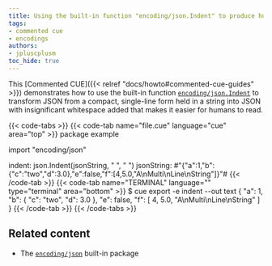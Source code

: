 ```yaml
---
title: Using the built-in function "encoding/json.Indent" to produce human-readable JSON from a string
tags:
- commented cue
- encodings
authors:
- jpluscplusm
toc_hide: true
---
```


This [Commented CUE]({{< relref "docs/howto#commented-cue-guides" >}})
demonstrates how to use the built-in function
[`encoding/json.Indent`](https://pkg.go.dev/cuelang.org/go/pkg/encoding/json#Compact)
to transform JSON from a compact, single-line form held in a string into JSON
with insignificant whitespace added that makes it easier for humans to read.

{{< code-tabs >}}
{{< code-tab name="file.cue" language="cue"  area="top" >}}
package example

import "encoding/json"

indent:     json.Indent(jsonString, " ", "  ")
jsonString: #"{"a":1,"b":{"c":"two","d":3.0},"e":false,"f":[4,5.0,"A\nMulti\nLine\nString"]}"#
{{< /code-tab >}}
{{< code-tab name="TERMINAL" language="" type="terminal" area="bottom" >}}
$ cue export -e indent --out text
{
   "a": 1,
   "b": {
     "c": "two",
     "d": 3.0
   },
   "e": false,
   "f": [
     4,
     5.0,
     "A\nMulti\nLine\nString"
   ]
 }
{{< /code-tab >}}
{{< /code-tabs >}}

## Related content

- The [`encoding/json`](https://pkg.go.dev/cuelang.org/go/pkg/encoding/json) built-in package
